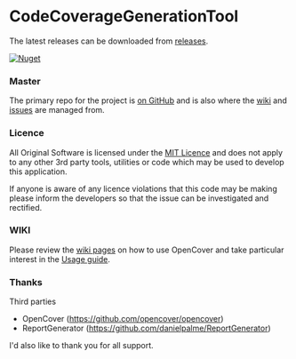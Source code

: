 # CodeCoverageGenerationTool
The latest releases can be downloaded from [releases](https://github.com/baoduy/CodeCoverageGenerationTool/releases).

[![Nuget](https://www.nuget.org/packages/CodeCoverageGenerationTool/)](https://www.nuget.org/packages/CodeCoverageGenerationTool/)

### Master 
The primary repo for the project is [on GitHub](https://github.com/baoduy/CodeCoverageGenerationTool) and is also where the [wiki](https://github.com/baoduy/CodeCoverageGenerationTool/wiki) and [issues](https://github.com/baoduy/CodeCoverageGenerationTool/issues) are managed from.

### Licence
All Original Software is licensed under the [MIT Licence]() and does not apply to any other 3rd party tools, utilities or code which may be used to develop this application.

If anyone is aware of any licence violations that this code may be making please inform the developers so that the issue can be investigated and rectified.

### WIKI
Please review the [wiki pages]() on how to use OpenCover and take particular interest in the [Usage guide]().

### Thanks
Third parties

* OpenCover (https://github.com/opencover/opencover)
* ReportGenerator (https://github.com/danielpalme/ReportGenerator)

I'd also like to thank you for all support.

